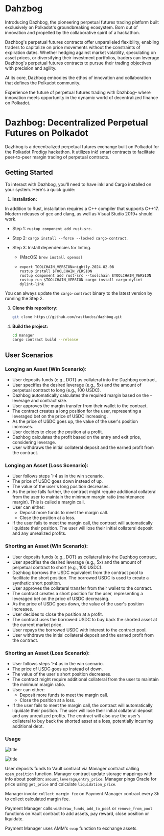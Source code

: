 # Dahzbog

Introducing Dazhbog, the pioneering perpetual futures trading platform built exclusively on Polkadot's groundbreaking ecosystem. Born out of innovation and propelled by the collaborative spirit of a hackathon.

Dazhbog's perpetual futures contracts offer unparalleled flexibility, enabling traders to capitalize on price movements without the constraints of expiration dates. Whether hedging against market volatility, speculating on asset prices, or diversifying their investment portfolios, traders can leverage Dazhbog's perpetual futures contracts to pursue their trading objectives with precision and agility.

At its core, Dazhbog embodies the ethos of innovation and collaboration that defines the Polkadot community.

Experience the future of perpetual futures trading with Dazhbog– where innovation meets opportunity in the dynamic world of decentralized finance on Polkadot.

# Dazhbog: Decentralized Perpetual Futures on Polkadot

Dazhbog is a decentralized perpetual futures exchange built on Polkadot for the Polkadot Prodigy hackathon. It utilizes ink! smart contracts to facilitate peer-to-peer margin trading of perpetual contracts.

## Getting Started

To interact with Dazhbog, you'll need to have ink! and Cargo installed on your system. Here's a quick guide:

1. **Installation:**

In addition to Rust, installation requires a C++ compiler that supports C++17.
Modern releases of gcc and clang, as well as Visual Studio 2019+ should work.

-   Step 1: `rustup component add rust-src`.

-   Step 2: `cargo install --force --locked cargo-contract`.

-   Step 3: Install dependencies for linting.

    -   (MacOS) `brew install openssl`
    -   ```
        export TOOLCHAIN_VERSION=nightly-2024-02-08
        rustup install $TOOLCHAIN_VERSION
        rustup component add rust-src --toolchain $TOOLCHAIN_VERSION
        rustup run $TOOLCHAIN_VERSION cargo install cargo-dylint dylint-link
        ```
You can always update the `cargo-contract` binary to the latest version by running the Step 2.

3. **Clone this repository:**

   ```bash
   git clone https://github.com/rastkocbs/dazhbog.git

4. **Build the project:**

   ```bash
   cd manager
   cargo contract build --release

## User Scenarios

### Longing an Asset (Win Scenario):

- User deposits funds (e.g., DOT) as collateral into the Dazhbog contract.
- User specifies the desired leverage (e.g., 5x) and the amount of perpetual contract to long (e.g., 100 USDC).
- Dazhbog automatically calculates the required margin based on the - leverage and contract size.
- User approves the margin transfer from their wallet to the contract.
- The contract creates a long position for the user, representing a leveraged bet on the price of USDC increasing.
- As the price of USDC goes up, the value of the user's position increases.
- User decides to close the position at a profit.
- Dazhbog calculates the profit based on the entry and exit price, considering leverage.
- User withdraws the initial collateral deposit and the earned profit from the contract.

### Longing an Asset (Loss Scenario):

- User follows steps 1-4 as in the win scenario.
- The price of USDC goes down instead of up.
- The value of the user's long position decreases.
- As the price falls further, the contract might require additional collateral from the user to maintain the minimum margin ratio (maintenance margin). This is called a margin call.
- User can either:
    - Deposit more funds to meet the margin call.
    - Close the position at a loss.
- If the user fails to meet the margin call, the contract will automatically liquidate their position. The user will lose their initial collateral deposit and any unrealized profits.

### Shorting an Asset (Win Scenario):

- User deposits funds (e.g., DOT) as collateral into the Dazhbog contract.
- User specifies the desired leverage (e.g., 5x) and the amount of perpetual contract to short (e.g., 100 USDC).
- Dazhbog borrows the USDC equivalent from the contract pool to facilitate the short position. The borrowed USDC is used to create a synthetic short position.
- User approves the collateral transfer from their wallet to the contract.
- The contract creates a short position for the user, representing a leveraged bet on the price of USDC decreasing.
- As the price of USDC goes down, the value of the user's position increases.
- User decides to close the position at a profit.
- The contract uses the borrowed USDC to buy back the shorted asset at the current market price.
- User repays the borrowed USDC with interest to the contract pool.
- User withdraws the initial collateral deposit and the earned profit from the contract.

### Shorting an Asset (Loss Scenario):

- User follows steps 1-4 as in the win scenario.
- The price of USDC goes up instead of down.
- The value of the user's short position decreases.
- The contract might require additional collateral from the user to maintain the minimum margin ratio.
- User can either:
    - Deposit more funds to meet the margin call.
    - Close the position at a loss.
- If the user fails to meet the margin call, the contract will automatically liquidate their position. The user will lose their initial collateral deposit and any unrealized profits. The contract will also use the user's collateral to buy back the shorted asset at a loss, potentially incurring additional debt.


### Usage

![title](images/architectureOverview.png)

![title](images/contractCalls.png)

User deposits funds to Vault contract via Manager contract calling `open_position` function. Manager contract update storage mappings with info about position: `amount`,`leverage`,`entry_price`. Manager pings Oracle for price using `get_price` and calculate `liquidation_price`. 

Manager invoke `collect_margin_fee` on Payment Manager contract every 3h to collect calculated margin fee. 

Payment Manager calls `withdraw_funds`, `add_to_pool` or `remove_from_pool` functions on Vault contract to add assets, pay reward, close position or liquidate.

Payment Manager uses AMM's `swap` function to exchange assets.

